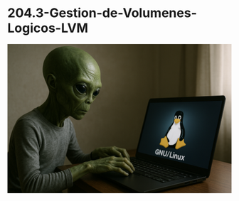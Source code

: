 # 204.3-Gestion-de-Volumenes-Logicos-LVM
![LPI Logo](../../../../wallpaper/et_linux.png "Buscando al viejo hombre ")
